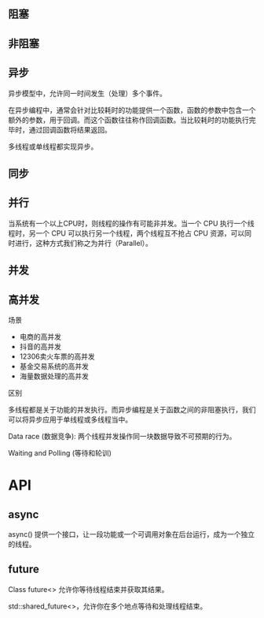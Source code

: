 <!--
 * @Author: JohnJeep
 * @Date: 2021-08-08 01:18:00
 * @LastEditTime: 2021-08-08 01:45:40
 * @LastEditors: Windows10
 * @Description: 多线程并发
-->

## 阻塞



## 非阻塞



## 异步

异步模型中，允许同一时间发生（处理）多个事件。

在异步编程中，通常会针对比较耗时的功能提供一个函数，函数的参数中包含一个额外的参数，用于回调。而这个函数往往称作回调函数。当比较耗时的功能执行完毕时，通过回调函数将结果返回。

多线程或单线程都实现异步。



## 同步



## 并行

当系统有一个以上CPU时，则线程的操作有可能非并发。当一个 CPU 执行一个线程时，另一个 CPU 可以执行另一个线程，两个线程互不抢占 CPU 资源，可以同时进行，这种方式我们称之为并行（Parallel）。



## 并发



## 高并发

场景

- 电商的高并发
- 抖音的高并发
- 12306卖火车票的高并发
- 基金交易系统的高并发
- 海量数据处理的高并发





区别

多线程都是关于功能的并发执行。而异步编程是关于函数之间的非阻塞执行，我们可以将异步应用于单线程或多线程当中。



Data race (数据竞争): 两个线程并发操作同一块数据导致不可预期的行为。



Waiting and Polling (等待和轮训)







# API 

## async

async() 提供一个接口，让一段功能或一个可调用对象在后台运行，成为一个独立的线程。


## future
Class future<> 允许你等待线程结束并获取其结果。

std::shared_future<>，允许你在多个地点等待和处理线程结束。



